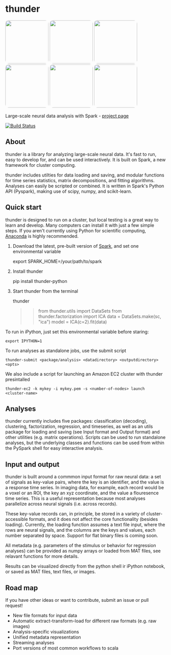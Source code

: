 thunder
=======

<div class="row">
  <a>
      <img style="border-radius:10px" src="http://thefreemanlab.com/thunder/docs/_static/thumbnail_1.png" width="135px" height="135px">
  </a>
  <a>
      <img style="border-radius:10px" src="http://thefreemanlab.com/thunder/docs/_static/thumbnail_2.png" width="135px" height="135px">
  </a>
  <a>
      <img style="border-radius:10px" src="http://thefreemanlab.com/thunder/docs/_static/thumbnail_3.png" width="135px" height="135px">
  </a>
  <a>
      <img style="border-radius:10px" src="http://thefreemanlab.com/thunder/docs/_static/thumbnail_4.png" width="135px" height="135px">
  </a>
  <a>
      <img style="border-radius:10px" src="http://thefreemanlab.com/thunder/docs/_static/thumbnail_5.png" width="135px" height="135px">
  </a>
  <a>
      <img style="border-radius:10px"  src="http://thefreemanlab.com/thunder/docs/_static/thumbnail_6.png" width="135px" height="135px">
  </a>
</div>

Large-scale neural data analysis with Spark - [project page](http://freeman-lab.github.io/thunder/)

[![Build Status](https://travis-ci.org/freeman-lab/thunder.png?branch=master)](https://travis-ci.org/freeman-lab/thunder)

About
-----

thunder is a library for analyzing large-scale neural data. It's fast to run, easy to develop for, and can be used interactively. It is built on Spark, a new framework for cluster computing.

thunder includes utilties for data loading and saving, and modular functions for time series statistics, matrix decompositions, and fitting algorithms. Analyses can easily be scripted or combined. It is written in Spark's Python API (Pyspark), making use of scipy, numpy, and scikit-learn.

Quick start
-----------

thunder is designed to run on a cluster, but local testing is a great way to learn and develop. Many computers can install it with just a few simple steps. If you aren't currently using Python for scientific computing, [Anaconda](https://store.continuum.io/cshop/anaconda/) is highly recommended.

1) Download the latest, pre-built version of [Spark](http://spark.apache.org/downloads.html), and set one environmental variable

	export SPARK_HOME=/your/path/to/spark

2) Install thunder

	pip install thunder-python

3) Start thunder from the terminal

	thunder
	>> from thunder.utils import DataSets
	>> from thunder.factorization import ICA
	>> data = DataSets.make(sc, "ica")
	>> model = ICA(c=2).fit(data)

To run in iPython, just set this environmental variable before staring:

	export IPYTHON=1

To run analyses as standalone jobs, use the submit script

	thunder-submit <package/analysis> <datadirectory> <outputdirectory> <opts>

We also include a script for launching an Amazon EC2 cluster with thunder presintalled

	thunder-ec2 -k mykey -i mykey.pem -s <number-of-nodes> launch <cluster-name>


Analyses
--------

thunder currently includes five packages: classification (decoding), clustering, factorization, regression, and timeseries, as well as an utils package for loading and saving (see Input format and Output format) and other utilities (e.g. matrix operations). Scripts can be used to run standalone analyses, but the underlying classes and functions can be used from within the PySpark shell for easy interactive analysis.

Input and output
----------------

thunder is built around a commmon input format for raw neural data: a set of signals as key-value pairs, where the key is an identifier, and the value is a response time series. In imaging data, for example, each record would be a voxel or an ROI, the key an xyz coordinate, and the value a flouresence time series. This is a useful representation because most analyses parallelize across neural signals (i.e. across records). 

These key-value records can, in principle, be stored in a variety of cluster-accessible formats, and it does not affect the core functionality (besides loading). Currently, the loading function assumes a text file input, where the rows are neural signals, and the columns are the keys and values, each number separated by space. Support for flat binary files is coming soon.

All metadata (e.g. parameters of the stimulus or behavior for regression analyses) can be provided as numpy arrays or loaded from MAT files, see relavant functions for more details.

Results can be visualized directly from the python shell ir iPython notebook, or saved as MAT files, text files, or images.

Road map
----------------
If you have other ideas or want to contribute, submit an issue or pull request!

- New file formats for input data
- Automatic extract-transform-load for different raw formats (e.g. raw images)
- Analysis-specific visualizations
- Unified metadata representation
- Streaming analyses
- Port versions of most common workflows to scala
